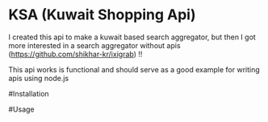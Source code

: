 # KSA (Kuwait Shopping Api)

I created this api to make a kuwait based search aggregator, but then I got more interested in a search aggregator without apis (https://github.com/shikhar-kr/ixigrab) !!

This api works is functional and should serve as a good example for writing apis using node.js

#Installation

#Usage

